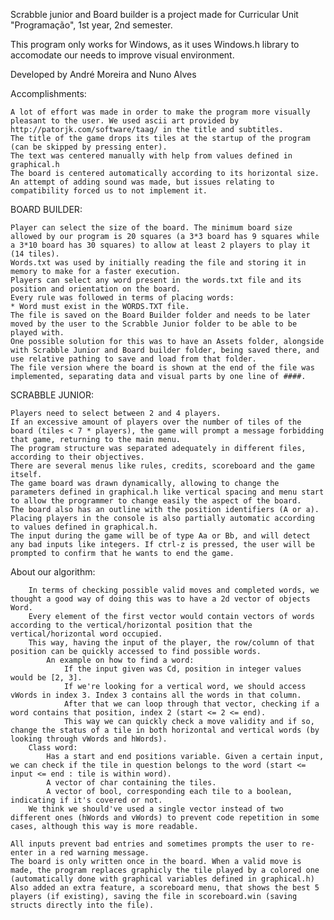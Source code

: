Scrabble junior and Board builder is a project made for Curricular Unit "Programação", 1st year, 2nd semester.

This program only works for Windows, as it uses Windows.h library to accomodate our needs to improve visual environment.

Developed by André Moreira and Nuno Alves

Accomplishments:

	A lot of effort was made in order to make the program more visually pleasant to the user. We used ascii art provided by http://patorjk.com/software/taag/ in the title and subtitles.
	The title of the game drops its tiles at the startup of the program (can be skipped by pressing enter).
	The text was centered manually with help from values defined in graphical.h
	The board is centered automatically according to its horizontal size.
	An attempt of adding sound was made, but issues relating to compatibility forced us to not implement it. 	

BOARD BUILDER:

    Player can select the size of the board. The minimum board size allowed by our program is 20 squares (a 3*3 board has 9 squares while a 3*10 board has 30 squares) to allow at least 2 players to play it (14 tiles).
    Words.txt was used by initially reading the file and storing it in memory to make for a faster execution.
    Players can select any word present in the words.txt file and its position and orientation on the board.
    Every rule was followed in terms of placing words:
    * Word must exist in the WORDS.TXT file.
    The file is saved on the Board Builder folder and needs to be later moved by the user to the Scrabble Junior folder to be able to be played with.
    One possible solution for this was to have an Assets folder, alongside with Scrabble Junior and Board builder folder, being saved there, and use relative pathing to save and load from that folder.
    The file version where the board is shown at the end of the file was implemented, separating data and visual parts by one line of ####.

SCRABBLE JUNIOR:

    Players need to select between 2 and 4 players.
    If an excessive amount of players over the number of tiles of the board (tiles < 7 * players), the game will prompt a message forbidding that game, returning to the main menu.
    The program structure was separated adequately in different files, according to their objectives.
    There are several menus like rules, credits, scoreboard and the game itself.
    The game board was drawn dynamically, allowing to change the parameters defined in graphical.h like vertical spacing and menu start to allow the programmer to change easily the aspect of the board.	The board also has an outline with the position identifiers (A or a).
    Placing players in the console is also partially automatic according to values defined in graphical.h.
    The input during the game will be of type Aa or Bb, and will detect any bad inputs like integers. If ctrl-z is pressed, the user will be prompted to confirm that he wants to end the game.
	
About our algorithm:

		In terms of checking possible valid moves and completed words, we thought a good way of doing this was to have a 2d vector of objects Word.
		Every element of the first vector would contain vectors of words according to the vertical/horizontal position that the vertical/horizontal word occupied.
		This way, having the input of the player, the row/column of that position can be quickly accessed to find possible words.
			An example on how to find a word:
				If the input given was Cd, position in integer values would be [2, 3].
				If we're looking for a vertical word, we should access vWords in index 3. Index 3 contains all the words in that column.
				After that we can loop through that vector, checking if a word contains that position, index 2 (start <= 2 <= end).
				This way we can quickly check a move validity and if so, change the status of a tile in both horizontal and vertical words (by looking through vWords and hWords). 
		Class word: 
			Has a start and end positions variable. Given a certain input, we can check if the tile in question belongs to the word (start <= input <= end : tile is within word).
			A vector of char containing the tiles.
			A vector of bool, corresponding each tile to a boolean, indicating if it's covered or not.
		We think we should've used a single vector instead of two different ones (hWords and vWords) to prevent code repetition in some cases, although this way is more readable.
	
	All inputs prevent bad entries and sometimes prompts the user to re-enter in a red warning message.
	The board is only written once in the board. When a valid move is made, the program replaces graphicly the tile played by a colored one (automatically done with graphical variables defined in graphical.h)
	Also added an extra feature, a scoreboard menu, that shows the best 5 players (if existing), saving the file in scoreboard.win (saving structs directly into the file).
			 
